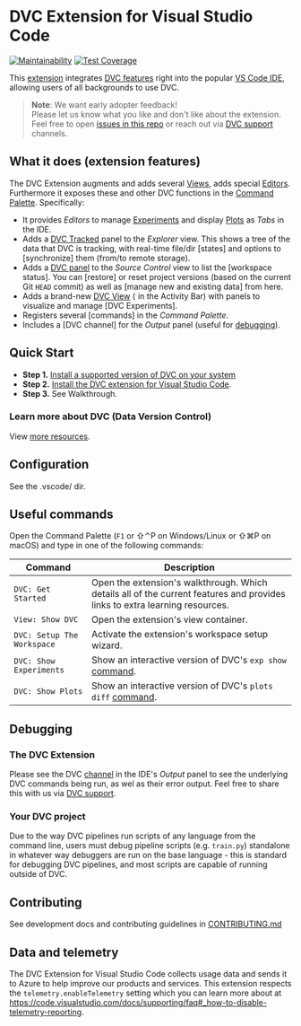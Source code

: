 # DVC Extension for Visual Studio Code

<!--- These will be broken until the repo is public --->
<!--- [![Continuous Integration](https://github.com/iterative/vscode-dvc/actions/workflows/continuous-integration.yml/badge.svg)](https://github.com/iterative/vscode-dvc/actions/workflows/continuous-integration.yml) --->
<!--- [![Cross-Platform Test](https://github.com/iterative/vscode-dvc/actions/workflows/cross-platform-test.yml/badge.svg)](https://github.com/iterative/vscode-dvc/actions/workflows/cross-platform-test.yml) --->
<!-- [![DVC CLI Output Test](https://github.com/iterative/vscode-dvc/actions/workflows/dvc-cli-output-test.yml/badge.svg)](https://github.com/iterative/vscode-dvc/actions/workflows/dvc-cli-output-test.yml) -->
[![Maintainability](https://api.codeclimate.com/v1/badges/fb243c31ea059c0038b2/maintainability)](https://codeclimate.com/repos/608b5886f52398018b00264c/maintainability)
[![Test Coverage](https://api.codeclimate.com/v1/badges/fb243c31ea059c0038b2/test_coverage)](https://codeclimate.com/repos/608b5886f52398018b00264c/test_coverage)

This [extension] integrates [DVC features] right into the popular [VS Code IDE],
allowing users of all backgrounds to use DVC.

> **Note**: We want early adopter feedback!  
> Please let us know what you like and don't like about the extension. Feel free
> to open [issues in this repo] or reach out via [DVC support] channels.

[extension]: https://marketplace.visualstudio.com/VSCode
[dvc features]: https://dvc.org/doc/start
[vs code ide]: https://code.visualstudio.com/
[issues in this repo]: https://github.com/iterative/vscode-dvc/issues
[dvc support]: https://dvc.org/support

## What it does (extension features)

The DVC Extension augments and adds several [Views], adds special [Editors].
Furthermore it exposes these and other DVC functions in the [Command Palette].
Specifically:

- It provides _Editors_ to manage [Experiments][exp-view] and display
  [Plots][plots-view] as _Tabs_ in the IDE.
- Adds a [DVC Tracked] panel to the _Explorer_ view. This shows a tree of the
  data that DVC is tracking, with real-time file/dir [states] and options to
  [synchronize] them (from/to remote storage).
- Adds a [DVC panel] to the _Source Control_ view to list the [workspace
  status]. You can [restore] or reset project versions (based on the current Git
  `HEAD` commit) as well as [manage new and existing data] from here.
- Adds a brand-new [DVC View]
  (<img src="docs/dvc.png" alt="DVC icon" height="1em"/> in the Activity Bar)
  with panels to visualize and manage [DVC Experiments].
- Registers several [commands] in the _Command Palette_.
- Includes a [DVC channel] for the _Output_ panel (useful for
  [debugging](#debugging)). 

[views]: https://code.visualstudio.com/docs/getstarted/userinterface#_views
[editors]:
  https://code.visualstudio.com/docs/getstarted/userinterface#_open-editors
[command palette]:
  https://code.visualstudio.com/docs/getstarted/userinterface#_command-palette

[exp-view]: extension/resources/walkthrough/experiments-table.md
[plots-view]: extension/resources/walkthrough/plots.md
[dvc tracked]: extension/resources/walkthrough/tracked-explorer.md
[dvc panel]: extension/resources/walkthrough/source-control-management.md
[dvc view]: extension/resources/walkthrough/view-container.md
[command palette]: extension/resources/walkthrough/command-palette.md
[dvc output]: #

## Quick Start

- **Step 1.**
  [Install a supported version of DVC on your system](https://dvc.org/doc/install)
- **Step 2.**
  [Install the DVC extension for Visual Studio Code](https://code.visualstudio.com/docs/editor/extension-gallery).
- **Step 3.** See Walkthrough.

### Learn more about DVC (Data Version Control)

View [more resources](extension/resources/walkthrough/dvc-learn-more.md).

## Configuration

<!-- TODO -->

See the .vscode/ dir.

## Useful commands

Open the Command Palette (`F1` or ⇧⌃P on Windows/Linux or ⇧⌘P on macOS) and type
in one of the following commands:

| Command                    | Description                                                                                                                 |
| -------------------------- | --------------------------------------------------------------------------------------------------------------------------- |
| `DVC: Get Started`         | Open the extension's walkthrough. Which details all of the current features and provides links to extra learning resources. |
| `View: Show DVC`           | Open the extension's view container.                                                                                        |
| `DVC: Setup The Workspace` | Activate the extension's workspace setup wizard.                                                                            |
| `DVC: Show Experiments`    | Show an interactive version of DVC's `exp show` [command](https://dvc.org/doc/command-reference/exp/show).                  |
| `DVC: Show Plots`          | Show an interactive version of DVC's `plots diff` [command](https://dvc.org/doc/command-reference/plots/diff).              |

## Debugging

### The DVC Extension

Please see the DVC [channel] in the IDE's _Output_ panel to see the underlying
DVC commands being run, as wel as their error output. Feel free to share this
with us via [DVC support].

[channel]:
  https://code.visualstudio.com/api/extension-capabilities/common-capabilities#output-channel

### Your DVC project

Due to the way DVC pipelines run scripts of any language from the command line,
users must debug pipeline scripts (e.g. `train.py`) standalone in whatever way
debuggers are run on the base language - this is standard for debugging DVC
pipelines, and most scripts are capable of running outside of DVC.

## Contributing

See development docs and contributing guidelines in
[CONTRIBUTING.md](CONTRIBUTING.md)

## Data and telemetry

The DVC Extension for Visual Studio Code collects usage data and sends it to
Azure to help improve our products and services. This extension respects the
`telemetry.enableTelemetry` setting which you can learn more about at
https://code.visualstudio.com/docs/supporting/faq#_how-to-disable-telemetry-reporting.
